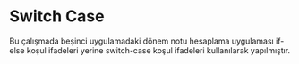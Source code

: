 <h1>Switch Case</h1>
Bu çalışmada beşinci uygulamadaki dönem notu hesaplama uygulaması if-else koşul ifadeleri yerine switch-case koşul ifadeleri kullanılarak yapılmıştır.
